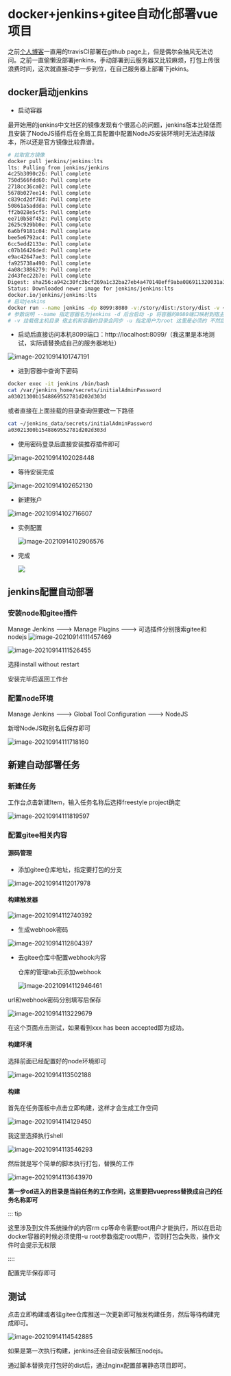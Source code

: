 # docker+jenkins+gitee自动化部署vue项目

之前[个人博客](https://blog.storyxc.com)一直用的travisCI部署在github page上，但是偶尔会抽风无法访问。之前一直偷懒没部署jenkins，手动部署到云服务器又比较麻烦，打包上传很浪费时间，这次就直接动手一步到位，在自己服务器上部署下jekins。



## docker启动jenkins

- 启动容器

最开始用的jenkins中文社区的镜像发现有个很恶心的问题，jenkins版本比较低而且安装了NodeJS插件后在全局工具配置中配置NodeJS安装环境时无法选择版本，所以还是官方镜像比较靠谱。

```bash
# 拉取官方镜像
docker pull jenkins/jenkins:lts
lts: Pulling from jenkins/jenkins
4c25b3090c26: Pull complete
750d566fdd60: Pull complete
2718cc36ca02: Pull complete
5678b027ee14: Pull complete
c839cd2df78d: Pull complete
50861a5addda: Pull complete
ff2b028e5cf5: Pull complete
ee710b58f452: Pull complete
2625c929bb0e: Pull complete
6a6bf9181c04: Pull complete
bee5e6792ac4: Pull complete
6cc5edd2133e: Pull complete
c07b16426ded: Pull complete
e9ac42647ae3: Pull complete
fa925738a490: Pull complete
4a08c3886279: Pull complete
2d43fec22b7e: Pull complete
Digest: sha256:a942c30fc3bcf269a1c32ba27eb4a470148eff9aba086911320031a3c3943e6c
Status: Downloaded newer image for jenkins/jenkins:lts
docker.io/jenkins/jenkins:lts
# 启动jenkins
docker run --name jenkins -dp 8099:8080 -v:/story/dist:/story/dist -v ~/jenkins_data:/var/jenkins_home -u root jenkins/jenkins:lts
# 参数说明 --name 指定容器名为jenkins -d 后台启动 -p 将容器的8080端口映射到宿主机的8099端口
# -v 挂载宿主机目录 宿主机和容器的目录会同步 -u 指定用户为root 这里是必须的 不然后续操作文件系统会报无权限
```

- 启动后直接访问本机8099端口：http://localhost:8099/（我这里是本地测试，实际请替换成自己的服务器地址）

![image-20210914101747191](https://io.storyxc.com/image-20210914101747191.png)

- 进到容器中查询下密码

```bash
docker exec -it jenkins /bin/bash
cat /var/jenkins_home/secrets/initialAdminPassword
a03021300b1548869552781d202d303d
```

或者直接在上面挂载的目录查询但要改一下路径

```bash
cat ~/jenkins_data/secrets/initialAdminPassword
a03021300b1548869552781d202d303d
```

- 使用密码登录后直接安装推荐插件即可

![image-20210914102028448](https://io.storyxc.com/image-20210914102028448.png)

- 等待安装完成

![image-20210914102652130](https://io.storyxc.com/image-20210914102652130.png)

- 新建账户

![image-20210914102716607](https://io.storyxc.com/image-20210914102716607.png)

- 实例配置

  ![image-20210914102906576](https://io.storyxc.com/image-20210914102906576.png)

- 完成

  ![](https://io.storyxc.com/image-20210914102924807.png)

## jenkins配置自动部署

### 安装node和gitee插件

Manage Jenkins ---> Manage Plugins ---> 可选插件分别搜索gitee和nodejs
![image-20210914111457469](https://io.storyxc.com/image-20210914111457469.png)

![image-20210914111526455](https://io.storyxc.com/image-20210914111526455.png)

选择install without restart

安装完毕后返回工作台

### 配置node环境

Manage Jenkins ---> Global Tool Configuration ---> NodeJS

新增NodeJS取别名后保存即可

![image-20210914111718160](https://io.storyxc.com/image-20210914111718160.png)

## 新建自动部署任务

### 新建任务

工作台点击新建Item，输入任务名称后选择freestyle project确定

![image-20210914111819597](https://io.storyxc.com/image-20210914111819597.png)

### 配置gitee相关内容

#### 源码管理

- 添加gitee仓库地址，指定要打包的分支

![image-20210914112017978](https://io.storyxc.com/image-20210914112017978.png)

#### 构建触发器

![image-20210914112740392](https://io.storyxc.com/image-20210914112740392.png)



- 生成webhook密码

![image-20210914112804397](https://io.storyxc.com/image-20210914112804397.png)

- 去gitee仓库中配置webhook内容

  仓库的管理tab页添加webhook

  ![image-20210914112946461](https://io.storyxc.com/image-20210914112946461.png)

url和webhook密码分别填写后保存

![image-20210914113229679](https://io.storyxc.com/image-20210914113229679.png)

在这个页面点击测试，如果看到xxx has been accepted即为成功。

#### 构建环境

选择前面已经配置好的node环境即可

![image-20210914113502188](https://io.storyxc.com/image-20210914113502188.png)

#### 构建

首先在任务面板中点击立即构建，这样才会生成工作空间

![image-20210914114129450](https://io.storyxc.com/image-20210914114129450.png)



我这里选择执行shell

![image-20210914113546293](https://io.storyxc.com/image-20210914113546293.png)



然后就是写个简单的脚本执行打包，替换的工作

![image-20210914113643970](https://io.storyxc.com/image-20210914113643970.png)

**第一步cd进入的目录是当前任务的工作空间，这里要把vuepress替换成自己的任务名称即可**



::: tip

这里涉及到文件系统操作的内容rm cp等命令需要root用户才能执行，所以在启动docker容器的时候必须使用-u root参数指定root用户，否则打包会失败，操作文件时会提示无权限

::::

配置完毕保存即可



## 测试

点击立即构建或者往gitee仓库推送一次更新即可触发构建任务，然后等待构建完成即可。

![image-20210914114542885](https://io.storyxc.com/image-20210914114542885.png)

如果是第一次执行构建，jenkins还会自动安装解压nodejs。

通过脚本替换完打包好的dist后，通过nginx配置部署静态项目即可。
